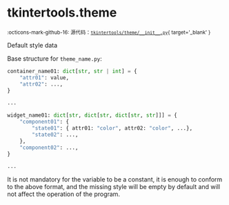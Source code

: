 # tkintertools.theme

<small>:octicons-mark-github-16: 源代码：[`tkintertools/theme/__init__.py`](https://github.com/Xiaokang2022/tkintertools/blob/3.0.0rc5/tkintertools/theme/__init__.py){ target='_blank' }</small>

Default style data

Base structure for `theme_name.py`:

```python
container_name01: dict[str, str | int] = {
    "attr01": value,
    "attr02": ...,
}

...

widget_name01: dict[str, dict[str, dict[str, str]]] = {
    "component01": {
        "state01": { attr01: "color", attr02: "color", ...},
        "state02": ...,
    },
    "component02": ...,
}

...
```

It is not mandatory for the variable to be a constant, it is enough to conform to the above format,
and the missing style will be empty by default and will not affect the operation of the program.


